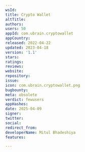 ```yaml
---
wsId: 
title: Crypto Wallet
altTitle: 
authors: 
users: 50
appId: com.ubrain.cryptowallet
appCountry: 
released: 2022-04-22
updated: 2023-04-18
version: '1.1'
stars: 
ratings: 
reviews: 
website: 
repository: 
issue: 
icon: com.ubrain.cryptowallet.png
bugbounty: 
meta: obsolete
verdict: fewusers
appHashes: 
date: 2025-04-09
signer: 
twitter: 
social: 
redirect_from: 
developerName: Mitul Bhadeshiya
features: 

---
```


